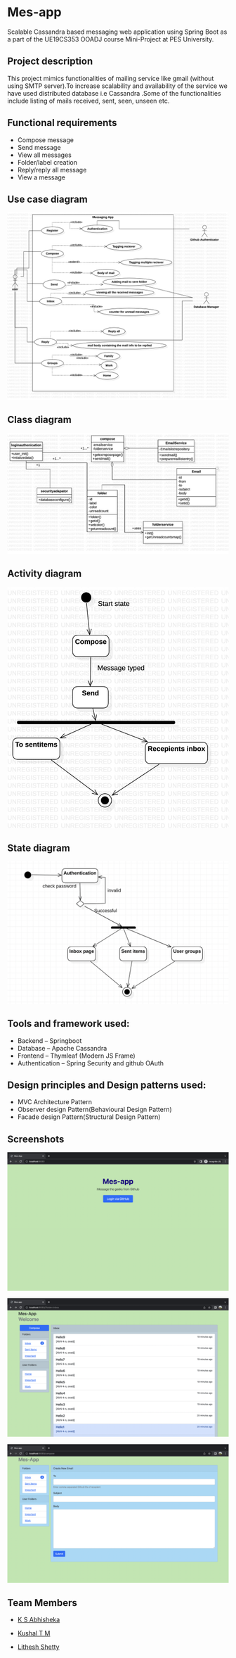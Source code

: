 
# Mes-app

Scalable Cassandra based
messaging web application using
Spring Boot  as a part of the UE19CS353 OOADJ course Mini-Project at PES University.




## Project description
This project mimics functionalities of mailing service like gmail (without using SMTP server).To increase scalability and availability of the service we have used distributed database i.e Cassandra .Some of the functionalities include listing of mails received, sent, seen, unseen etc.
## Functional requirements
*	Compose message
* Send message
* View all messages
* Folder/label creation
* Reply/reply all message
* View a message

## Use case diagram

![Use case diagram](https://github.com/Abhi-k-s/MessagingApp/blob/master/images/UseCaseDiagram.jpg)


## Class diagram

![class Diagram](https://github.com/Abhi-k-s/MessagingApp/blob/master/images/class%20diagram.jpg)

## Activity diagram

![Activity diagram](https://github.com/Abhi-k-s/MessagingApp/blob/master/images/ActivityDiagram.jpg)


## State diagram

![State diagram](https://github.com/Abhi-k-s/MessagingApp/blob/master/images/State%20diagram.png)

## Tools and framework used:


*	Backend – Springboot
*	Database – Apache Cassandra
*	Frontend – Thymleaf (Modern JS Frame)
*	Authentication – Spring Security and github OAuth


## Design principles and Design patterns used:
*	MVC Architecture Pattern
*	Observer design Pattern(Behavioural Design Pattern)
*	Facade design Pattern(Structural Design Pattern)


## Screenshots

![Authentication page](https://github.com/Abhi-k-s/MessagingApp/blob/master/images/Authentication%20page.png)

![Dashboard](https://github.com/Abhi-k-s/MessagingApp/blob/master/images/Landing%20Page.png)

![Compose message page](https://github.com/Abhi-k-s/MessagingApp/blob/master/images/Compose%20email%20page.png)

## Team Members

* [K S Abhisheka](https://github.com/Abhi-k-s)

* [Kushal T M](https://github.com/Kklish)

* [Lithesh Shetty](https://github.com/shettylithesh)


